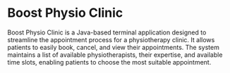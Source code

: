 # Boost Physio Clinic

Boost Physio Clinic is a Java-based terminal application designed to streamline the appointment process for a physiotherapy clinic. It allows patients to easily book, cancel, and view their appointments. The system maintains a list of available physiotherapists, their expertise, and available time slots, enabling patients to choose the most suitable appointment.